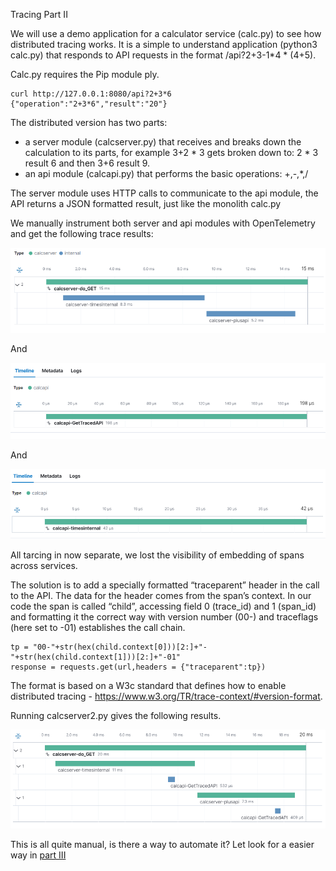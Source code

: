 Tracing Part II

We will use a demo application for a calculator service (calc.py) to see how distributed tracing works. It is a simple to understand application (python3 calc.py) that responds to API requests in the format /api?2+3-1*4 * (4+5). 

Calc.py requires the Pip module ply.

    curl http://127.0.0.1:8080/api?2+3*6
    {"operation":"2+3*6","result":"20"}



The distributed version has two parts:

- a server module (calcserver.py) that receives and breaks down the calculation to its parts, for example 3+2 * 3 gets broken down to:  2 * 3 result 6 and then 3+6 result 9.
- an api module (calcapi.py) that performs the basic operations: +,-,*,/

The server module uses HTTP calls to communicate to the api module, the API returns a JSON formatted result, just like the monolith calc.py

We manually instrument both server and api modules with OpenTelemetry and get the following trace results:

![](tgraph2-1.png)

And

![](tgraph2-2.png)

And

![](tgraph2-3.png)

All tarcing in now separate, we lost the visibility of embedding of spans across services.

The solution is to add a specially formatted “traceparent” header in the call to the API. The data for the header comes from the span’s context. In our code the span is called “child”, accessing field 0 (trace_id) and 1 (span_id) and formatting it the correct way with version number (00-) and traceflags (here set to -01) establishes the call chain.

    tp = "00-"+str(hex(child.context[0]))[2:]+"-"+str(hex(child.context[1]))[2:]+"-01"
    response = requests.get(url,headers = {"traceparent":tp})


The format is based on a W3c standard that defines how to enable distributed tracing - https://www.w3.org/TR/trace-context/#version-format.

Running calcserver2.py gives the following results.

![](tgraph2-4.png)

This is all quite manual, is there a way to automate it? Let look for a easier way in [part III](readme3.md)
